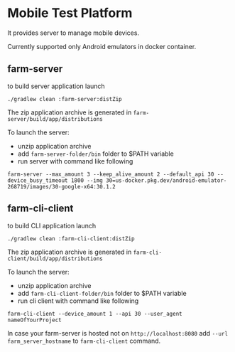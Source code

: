 # Mobile Test Platform

It provides server to manage mobile devices. 

Currently supported only Android emulators in docker container.

## farm-server

to build server application launch

```shell
./gradlew clean :farm-server:distZip
```
The zip application archive is generated in `farm-server/build/app/distributions`

To launch the server:
- unzip application archive 
- add `farm-server-folder/bin` folder to $PATH variable
- run server with command like following
```shell
farm-server --max_amount 3 --keep_alive_amount 2 --default_api 30 --device_busy_timeout 1800 --img 30=us-docker.pkg.dev/android-emulator-268719/images/30-google-x64:30.1.2
```

## farm-cli-client

to build CLI application launch

```shell
./gradlew clean :farm-cli-client:distZip
```
The zip application archive is generated in `farm-cli-client/build/app/distributions`

To launch the server:
- unzip application archive
- add `farm-cli-client-folder/bin` folder to $PATH variable
- run cli client with command like following
```shell
farm-cli-client --device_amount 1 --api 30 --user_agent nameOfYourProject
```

In case your farm-server is hosted not on `http://localhost:8080` add `--url farm_server_hostname` to `farm-cli-client` command.




